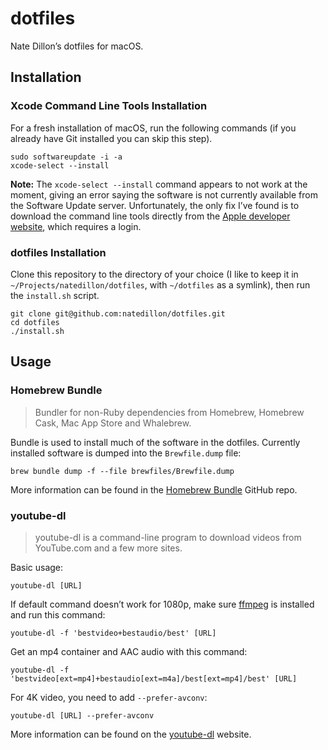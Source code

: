 # dotfiles

Nate Dillon’s dotfiles for macOS.

## Installation

### Xcode Command Line Tools Installation

For a fresh installation of macOS, run the following commands (if you already have Git installed you can skip this step).

```
sudo softwareupdate -i -a
xcode-select --install
```

**Note:** The `xcode-select --install` command appears to not work at the moment, giving an error saying the software is not currently available from the Software Update server. Unfortunately, the only fix I’ve found is to download the command line tools directly from the [Apple developer website](https://developer.apple.com/download/more/?=command%20line%20tools), which requires a login.

### dotfiles Installation

Clone this repository to the directory of your choice (I like to keep it in `~/Projects/natedillon/dotfiles`, with `~/dotfiles` as a symlink), then run the `install.sh` script.

```
git clone git@github.com:natedillon/dotfiles.git
cd dotfiles
./install.sh
```

## Usage

### Homebrew Bundle

> Bundler for non-Ruby dependencies from Homebrew, Homebrew Cask, Mac App Store and Whalebrew.

Bundle is used to install much of the software in the dotfiles. Currently installed software is dumped into the `Brewfile.dump` file:

```
brew bundle dump -f --file brewfiles/Brewfile.dump
```

More information can be found in the [Homebrew Bundle](https://github.com/Homebrew/homebrew-bundle) GitHub repo.

### youtube-dl

> youtube-dl is a command-line program to download videos from YouTube.com and a few more sites.

Basic usage:

```
youtube-dl [URL]
```

If default command doesn’t work for 1080p, make sure [ffmpeg](https://ffmpeg.org/) is installed and run this command:

```
youtube-dl -f 'bestvideo+bestaudio/best' [URL]
```

Get an mp4 container and AAC audio with this command:

```
youtube-dl -f 'bestvideo[ext=mp4]+bestaudio[ext=m4a]/best[ext=mp4]/best' [URL]
```

For 4K video, you need to add `--prefer-avconv`:

```
youtube-dl [URL] --prefer-avconv
```


More information can be found on the [youtube-dl](https://ytdl-org.github.io/youtube-dl/) website.
